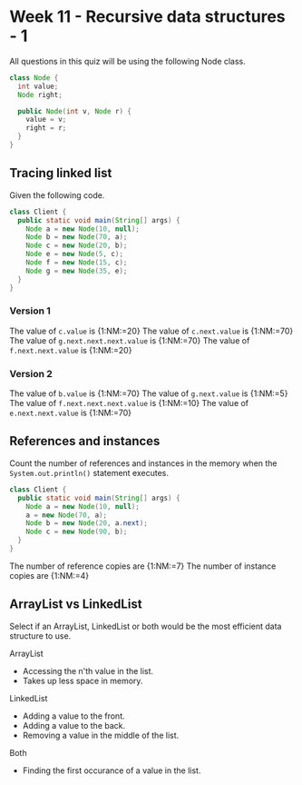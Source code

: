 # Week 11 - Recursive data structures - 1

All questions in this quiz will be using the following Node class.
```java
class Node {
  int value;
  Node right;

  public Node(int v, Node r) {
    value = v;
    right = r;
  }
}
```

## Tracing linked list
Given the following code.
```java
class Client {
  public static void main(String[] args) {
    Node a = new Node(10, null);
    Node b = new Node(70, a);
    Node c = new Node(20, b);
    Node e = new Node(5, c);
    Node f = new Node(15, c);
    Node g = new Node(35, e);
  }
}
```
### Version 1
The value of `c.value` is {1:NM:=20}
The value of `c.next.value` is {1:NM:=70}
The value of `g.next.next.next.value` is {1:NM:=70}
The value of `f.next.next.value` is {1:NM:=20}

### Version 2
The value of `b.value` is {1:NM:=70}
The value of `g.next.value` is {1:NM:=5}
The value of `f.next.next.next.value` is {1:NM:=10}
The value of `e.next.next.value` is {1:NM:=70}


## References and instances
Count the number of references and instances in the memory when the `System.out.println()` statement executes.

```java
class Client {
  public static void main(String[] args) {
    Node a = new Node(10, null);
    a = new Node(70, a);
    Node b = new Node(20, a.next);
    Node c = new Node(90, b);
  }
}
```

The number of reference copies are {1:NM:=7}
The number of instance copies are {1:NM:=4}


## ArrayList vs LinkedList
Select if an ArrayList, LinkedList or both would be the most efficient data structure to use.

ArrayList
* Accessing the n'th value in the list.
* Takes up less space in memory.

LinkedList
* Adding a value to the front.
* Adding a value to the back.
* Removing a value in the middle of the list.

Both
* Finding the first occurance of a value in the list.
